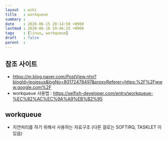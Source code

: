```yaml
---
layout  : wiki
title   : workqueue
summary : 
date    : 2020-06-15 20:14:50 +0900
lastmod : 2020-06-16 19:46:25 +0900
tags    : [linux, workqueue]
draft   : false
parent  : 
---
```


## 참조 사이트
 * https://m.blog.naver.com/PostView.nhn?blogId=leojesus&logNo=80172478497&proxyReferer=https:%2F%2Fwww.google.com%2F
 * workqueue 사용법 : https://selfish-developer.com/entry/workqueue-%EC%82%AC%EC%9A%A9%EB%B2%95
## workqueue
 * 지연처리를 하기 위해서 사용하는 자료구조 (다른 걸로는 SOFTIRQ, TASKLET 이 있음)

